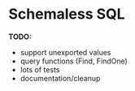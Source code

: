 # Schemaless SQL

__TODO:__
* support unexported values
* query functions (Find, FindOne)
* lots of tests
* documentation/cleanup

